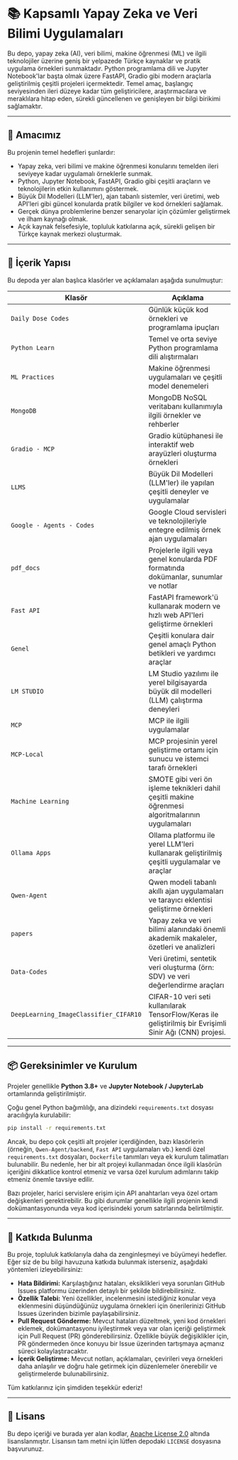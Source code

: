 # 📚 Kapsamlı Yapay Zeka ve Veri Bilimi Uygulamaları

Bu depo, yapay zeka (AI), veri bilimi, makine öğrenmesi (ML) ve ilgili teknolojiler üzerine geniş bir yelpazede Türkçe kaynaklar ve pratik uygulama örnekleri sunmaktadır. Python programlama dili ve Jupyter Notebook'lar başta olmak üzere FastAPI, Gradio gibi modern araçlarla geliştirilmiş çeşitli projeleri içermektedir. Temel amaç, başlangıç seviyesinden ileri düzeye kadar tüm geliştiricilere, araştırmacılara ve meraklılara hitap eden, sürekli güncellenen ve genişleyen bir bilgi birikimi sağlamaktır.

---

## 🚀 Amacımız

Bu projenin temel hedefleri şunlardır:

- Yapay zeka, veri bilimi ve makine öğrenmesi konularını temelden ileri seviyeye kadar uygulamalı örneklerle sunmak.
- Python, Jupyter Notebook, FastAPI, Gradio gibi çeşitli araçların ve teknolojilerin etkin kullanımını göstermek.
- Büyük Dil Modelleri (LLM'ler), ajan tabanlı sistemler, veri üretimi, web API'leri gibi güncel konularda pratik bilgiler ve kod örnekleri sağlamak.
- Gerçek dünya problemlerine benzer senaryolar için çözümler geliştirmek ve ilham kaynağı olmak.
- Açık kaynak felsefesiyle, topluluk katkılarına açık, sürekli gelişen bir Türkçe kaynak merkezi oluşturmak.

---

## 🧠 İçerik Yapısı

Bu depoda yer alan başlıca klasörler ve açıklamaları aşağıda sunulmuştur:

| Klasör                  | Açıklama                                                                                     |
|-------------------------|----------------------------------------------------------------------------------------------|
| `Daily Dose Codes`      | Günlük küçük kod örnekleri ve programlama ipuçları                                           |
| `Python Learn`          | Temel ve orta seviye Python programlama dili alıştırmaları                                   |
| `ML Practices`          | Makine öğrenmesi uygulamaları ve çeşitli model denemeleri                                    |
| `MongoDB`               | MongoDB NoSQL veritabanı kullanımıyla ilgili örnekler ve rehberler                           |
| `Gradio - MCP`          | Gradio kütüphanesi ile interaktif web arayüzleri oluşturma örnekleri                         |
| `LLMS`                  | Büyük Dil Modelleri (LLM'ler) ile yapılan çeşitli deneyler ve uygulamalar                    |
| `Google - Agents - Codes` | Google Cloud servisleri ve teknolojileriyle entegre edilmiş örnek ajan uygulamaları         |
| `pdf_docs`              | Projelerle ilgili veya genel konularda PDF formatında dokümanlar, sunumlar ve notlar         |
| `Fast API`              | FastAPI framework'ü kullanarak modern ve hızlı web API'leri geliştirme örnekleri             |
| `Genel`                 | Çeşitli konulara dair genel amaçlı Python betikleri ve yardımcı araçlar                      |
| `LM STUDIO`             | LM Studio yazılımı ile yerel bilgisayarda büyük dil modelleri (LLM) çalıştırma deneyleri      |
| `MCP`                   | MCP ile ilgili uygulamalar        |
| `MCP-Local`             | MCP projesinin yerel geliştirme ortamı için sunucu ve istemci tarafı örnekleri               |
| `Machine Learning`      | SMOTE gibi veri ön işleme teknikleri dahil çeşitli makine öğrenmesi algoritmalarının uygulamaları |
| `Ollama Apps`           | Ollama platformu ile yerel LLM'leri kullanarak geliştirilmiş çeşitli uygulamalar ve araçlar   |
| `Qwen-Agent`            | Qwen modeli tabanlı akıllı ajan uygulamaları ve tarayıcı eklentisi geliştirme örnekleri      |
| `papers`                | Yapay zeka ve veri bilimi alanındaki önemli akademik makaleler, özetleri ve analizleri        |
| `Data-Codes`            | Veri üretimi, sentetik veri oluşturma (örn: SDV) ve veri değerlendirme araçları              |
| `DeepLearning_ImageClassifier_CIFAR10` | CIFAR-10 veri seti kullanılarak TensorFlow/Keras ile geliştirilmiş bir Evrişimli Sinir Ağı (CNN) projesi. |

---

## 📦 Gereksinimler ve Kurulum

Projeler genellikle **Python 3.8+** ve **Jupyter Notebook / JupyterLab** ortamlarında geliştirilmiştir.

Çoğu genel Python bağımlılığı, ana dizindeki `requirements.txt` dosyası aracılığıyla kurulabilir:
```bash
pip install -r requirements.txt
```
Ancak, bu depo çok çeşitli alt projeler içerdiğinden, bazı klasörlerin (örneğin, `Qwen-Agent/backend`, `Fast API` uygulamaları vb.) kendi özel `requirements.txt` dosyaları, `Dockerfile` tanımları veya ek kurulum talimatları bulunabilir. Bu nedenle, her bir alt projeyi kullanmadan önce ilgili klasörün içeriğini dikkatlice kontrol etmeniz ve varsa özel kurulum adımlarını takip etmeniz önemle tavsiye edilir.

Bazı projeler, harici servislere erişim için API anahtarları veya özel ortam değişkenleri gerektirebilir. Bu gibi durumlar genellikle ilgili projenin kendi dokümantasyonunda veya kod içerisindeki yorum satırlarında belirtilmiştir.

---

## 🤝 Katkıda Bulunma

Bu proje, topluluk katkılarıyla daha da zenginleşmeyi ve büyümeyi hedefler. Eğer siz de bu bilgi havuzuna katkıda bulunmak isterseniz, aşağıdaki yöntemleri izleyebilirsiniz:

-   **Hata Bildirimi:** Karşılaştığınız hataları, eksiklikleri veya sorunları GitHub Issues platformu üzerinden detaylı bir şekilde bildirebilirsiniz.
-   **Özellik Talebi:** Yeni özellikler, incelenmesini istediğiniz konular veya eklenmesini düşündüğünüz uygulama örnekleri için önerilerinizi GitHub Issues üzerinden bizimle paylaşabilirsiniz.
-   **Pull Request Gönderme:** Mevcut hataları düzeltmek, yeni kod örnekleri eklemek, dokümantasyonu iyileştirmek veya var olan içeriği geliştirmek için Pull Request (PR) gönderebilirsiniz. Özellikle büyük değişiklikler için, PR göndermeden önce konuyu bir Issue üzerinden tartışmaya açmanız süreci kolaylaştıracaktır.
-   **İçerik Geliştirme:** Mevcut notları, açıklamaları, çevirileri veya örnekleri daha anlaşılır ve doğru hale getirmek için düzenlemeler önerebilir ve geliştirmelerde bulunabilirsiniz.

Tüm katkılarınız için şimdiden teşekkür ederiz!

---

## 📜 Lisans

Bu depo içeriği ve burada yer alan kodlar, [Apache License 2.0](LICENSE) altında lisanslanmıştır. Lisansın tam metni için lütfen depodaki `LICENSE` dosyasına başvurunuz.
